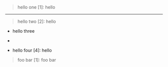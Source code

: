 > hello one
> [1]: hello

* * *

> hello two
[2]: hello


* hello three
* [3]: hello


* hello four
[4]: hello


> foo
> bar
[1]: foo
> bar
